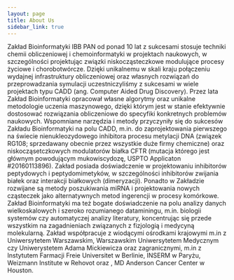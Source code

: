 ```yaml
---
layout: page
title: About Us
sidebar_link: true
---
```


Zakład Bioinformatyki IBB PAN od ponad 10 lat z sukcesami stosuje techniki chemii obliczeniowej i chemoinformatyki w projektach naukowych, w szczególności projektując związki niskocząsteczkowe modulujące procesy życiowe i chorobotwórcze.
Dzięki unikalnemu w skali kraju połączeniu wydajnej infrastruktury obliczeniowej oraz własnych rozwiązań do przeprowadzania symulacji uczestniczyliśmy z sukcesami w wiele projektach typu CADD (ang. Computer Aided Drug Discovery).
Przez lata Zakład Bioinformatyki opracował własne algorytmy oraz unikalne metodologie uczenia maszynowego, dzięki którym jest w stanie efektywnie dostosować rozwiązania obliczeniowe do specyfiki konkretnych problemów naukowych.
Wspomniane narzędzia i metody przyczyniły się do sukcesów Zakładu Bioinformatyki na polu CADD, m.in. do zaprojektowania pierwszego na świecie nienukleozydowego inhibitora procesu metylacji DNA (związek RG108; sprzedawany obecnie przez wszystkie duże firmy chemiczne) oraz niskocząsetczkowych modulatorów białka CFTR (mutacja którego jest głównym powodującym mukowiscydozę, USPTO Applicaton #20160113896).
Zakład posiada doświadczenie w projektowaniu inhibitorów peptydowych i peptydomimetyków, w szczególności inhibitorów zwijania białek oraz interakcji białkowych (dimeryzacji). Ponadto w Zakładzie rozwijane są metody poszukiwania miRNA i projektowania nowych cząsteczek jako alternatywnych metod ingerencji w procesy komórkowe.
Zakład Bioinformatyki ma też bogate doświadczenie na polu analizy danych wielkoskalowych i szeroko rozumianego dataminingu, m.in. biologii systemów czy automatyczej analizy literatury, koncentrując się przede wszystkim na zagadnieniach  związanych z fizjologią i medycyną molekularną.
Zakład współpracuje z wiodącymi ośrodkami krajowymi m.in z Uniwersytetem Warszawskim, Warszawskim Uniwersytetem Medycznym czy Uniwerystetem Adama Mickiewicza oraz zagranicznymi, m.in z Instytutem Farmacji Freie Universitet w Berlinie, INSERM w Paryżu, Weizmann Institute w Rehovot oraz , MD Anderson Cancer Center w Houston.
